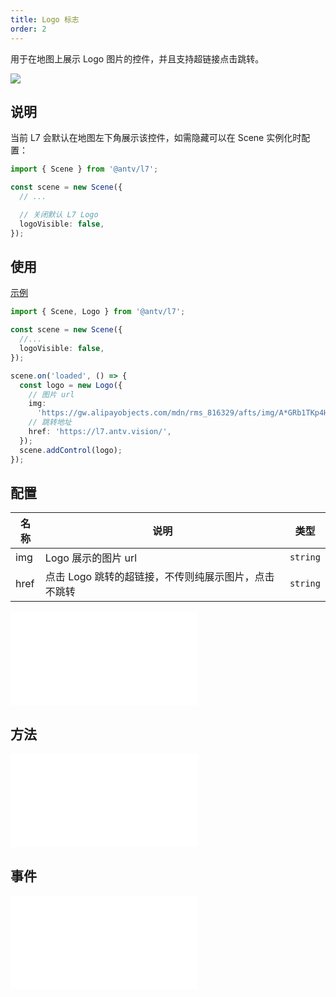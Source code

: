 ```yaml
---
title: Logo 标志
order: 2
---
```


用于在地图上展示 Logo 图片的控件，并且支持超链接点击跳转。

![](https://gw.alipayobjects.com/mdn/rms_816329/afts/img/A*CbdSRLizMLIAAAAAAAAAAAAAARQnAQ)

## 说明

当前 L7 会默认在地图左下角展示该控件，如需隐藏可以在 Scene 实例化时配置：

```ts
import { Scene } from '@antv/l7';

const scene = new Scene({
  // ...

  // 关闭默认 L7 Logo
  logoVisible: false,
});
```

## 使用

[示例](/zh/examples/component/control#logo)

```ts
import { Scene, Logo } from '@antv/l7';

const scene = new Scene({
  //...
  logoVisible: false,
});

scene.on('loaded', () => {
  const logo = new Logo({
    // 图片 url
    img:
      'https://gw.alipayobjects.com/mdn/rms_816329/afts/img/A*GRb1TKp4HcMAAAAAAAAAAAAAARQnAQ',
    // 跳转地址
    href: 'https://l7.antv.vision/',
  });
  scene.addControl(logo);
});
```

## 配置

| 名称 | 说明                                                 | 类型     |
| ---- | ---------------------------------------------------- | -------- |
| img  | Logo 展示的图片 url                                  | `string` |
| href | 点击 Logo 跳转的超链接，不传则纯展示图片，点击不跳转 | `string` |

<embed src="@/docs/common/control/api.md"></embed>

## 方法

<embed src="@/docs/common/control/method.md"></embed>

## 事件

<embed src="@/docs/common/control/event.md"></embed>
